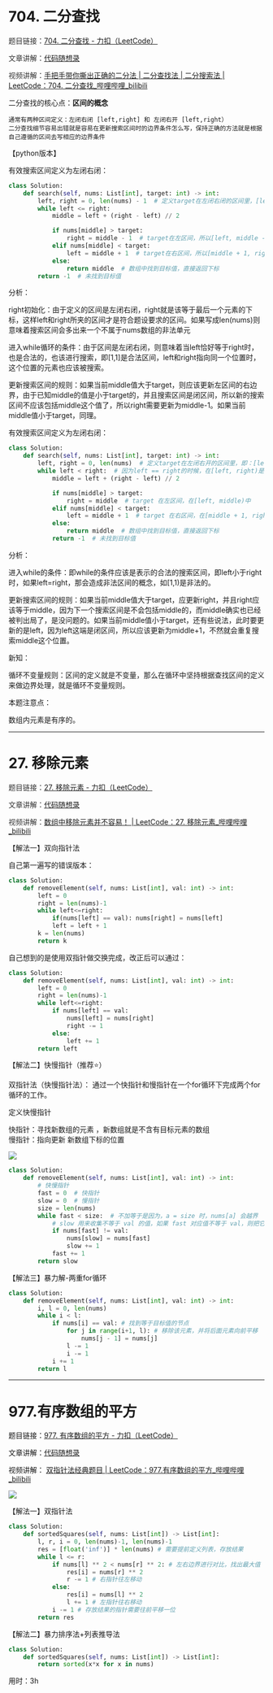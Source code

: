 # 704. 二分查找
<font style="color:#333333;">题目链接：</font>[704. 二分查找 - 力扣（LeetCode）](https://leetcode.cn/problems/binary-search/)

<font style="color:#333333;">文章讲解：</font>[代码随想录](https://programmercarl.com/0704.%E4%BA%8C%E5%88%86%E6%9F%A5%E6%89%BE.html)

<font style="color:#333333;">视频讲解：</font>[手把手带你撕出正确的二分法 | 二分查找法 | 二分搜索法 | LeetCode：704. 二分查找_哔哩哔哩_bilibili](https://www.bilibili.com/video/BV1fA4y1o715)

二分查找的核心点：**区间的概念**

    通常有两种区间定义：左闭右闭 [left,right] 和 左闭右开 [left,right）  
    二分查找细节容易出错就是容易在更新搜索区间时的边界条件怎么写，保持正确的方法就是根据自己遵循的区间去写相应的边界条件

【python版本】

有效搜索区间定义为左闭右闭：

```python
class Solution:
    def search(self, nums: List[int], target: int) -> int:
        left, right = 0, len(nums) - 1  # 定义target在左闭右闭的区间里，[left, right]
        while left <= right:
            middle = left + (right - left) // 2

            if nums[middle] > target:
                right = middle - 1  # target在左区间，所以[left, middle - 1]
            elif nums[middle] < target:
                left = middle + 1  # target在右区间，所以[middle + 1, right]
            else:
                return middle  # 数组中找到目标值，直接返回下标
        return -1  # 未找到目标值
```

 分析：

right初始化：由于定义的区间是左闭右闭，right就是该等于最后一个元素的下标，这样left和right所夹的区间才是符合题设要求的区间。如果写成len(nums)则意味着搜索区间会多出来一个不属于nums数组的非法单元

进入while循环的条件：由于区间是左闭右闭，则意味着当left恰好等于right时，也是合法的，也该进行搜索，即[1,1]是合法区间，left和right指向同一个位置时，这个位置的元素也应该被搜索。

更新搜索区间的规则：如果当前middle值大于target，则应该更新左区间的右边界，由于已知middle的值是小于target的，并且搜索区间是闭区间，所以新的搜索区间不应该包括middle这个值了，所以right需要更新为middle-1。如果当前middle值小于target，同理。

有效搜索区间定义为左闭右闭：

```python
class Solution:
    def search(self, nums: List[int], target: int) -> int:
        left, right = 0, len(nums)  # 定义target在左闭右开的区间里，即：[left, right)
        while left < right:  # 因为left == right的时候，在[left, right)是无效的空间，所以使用 <
            middle = left + (right - left) // 2

            if nums[middle] > target:
                right = middle  # target 在左区间，在[left, middle)中
            elif nums[middle] < target:
                left = middle + 1  # target 在右区间，在[middle + 1, right)中
            else:
                return middle  # 数组中找到目标值，直接返回下标
            return -1  # 未找到目标值
```

分析：

进入while的条件：即while的条件应该是表示的合法的搜索区间，即left小于right时，如果left=right，那会造成非法区间的概念，如[1,1)是非法的。

更新搜索区间的规则：如果当前middle值大于target，应更新right，并且right应该等于middle，因为下一个搜索区间是不会包括middle的，而middle确实也已经被判出局了，是没问题的。如果当前middle值小于target，还有些说法，此时要更新的是left，因为left这端是闭区间，所以应该更新为middle+1，不然就会重复搜索middle这个位置。

新知：

循环不变量规则：区间的定义就是不变量，那么在循环中坚持根据查找区间的定义来做边界处理，就是循环不变量规则。

本题注意点：

数组内元素是有序的。

---

# 27. 移除元素
<font style="color:#333333;">题目链接：</font>[27. 移除元素 - 力扣（LeetCode）](https://leetcode.cn/problems/remove-element/)

<font style="color:#333333;">文章讲解：</font>[代码随想录](https://programmercarl.com/0027.%E7%A7%BB%E9%99%A4%E5%85%83%E7%B4%A0.html)

<font style="color:#333333;">视频讲解：</font>[数组中移除元素并不容易！ | LeetCode：27. 移除元素_哔哩哔哩_bilibili](https://www.bilibili.com/video/BV12A4y1Z7LP)

【解法一】双向指针法

自己第一遍写的错误版本：

```python
class Solution:
    def removeElement(self, nums: List[int], val: int) -> int:
        left = 0
        right = len(nums)-1
        while left<=right:
            if(nums[left] == val): nums[right] = nums[left]
            left = left + 1
        k = len(nums)
        return k
```

自己想到的是使用双指针做交换完成，改正后可以通过：

```python
class Solution:
    def removeElement(self, nums: List[int], val: int) -> int:
        left = 0
        right = len(nums)-1
        while left<=right:
            if nums[left] == val: 
                nums[left] = nums[right]
                right -= 1
            else:
                left += 1
        return left
```

【解法二】快慢指针（推荐⭐）

双指针法（快慢指针法）： 通过一个快指针和慢指针在一个for循环下完成两个for循环的工作。

定义快慢指针

快指针：寻找新数组的元素 ，新数组就是不含有目标元素的数组  
慢指针：指向更新 新数组下标的位置

![](https://cdn.nlark.com/yuque/0/2025/gif/49293158/1739462653486-cd3164f2-da39-43b3-ac2a-138d00d0372e.gif)

```python
class Solution:
    def removeElement(self, nums: List[int], val: int) -> int:
        # 快慢指针
        fast = 0  # 快指针
        slow = 0  # 慢指针
        size = len(nums)
        while fast < size:  # 不加等于是因为，a = size 时，nums[a] 会越界
            # slow 用来收集不等于 val 的值，如果 fast 对应值不等于 val，则把它与 slow 替换
            if nums[fast] != val:
                nums[slow] = nums[fast]
                slow += 1
            fast += 1
        return slow
```

  
【解法三】暴力解-两重for循环

```python
class Solution:
    def removeElement(self, nums: List[int], val: int) -> int:
        i, l = 0, len(nums)
        while i < l:
            if nums[i] == val: # 找到等于目标值的节点
                for j in range(i+1, l): # 移除该元素，并将后面元素向前平移
                    nums[j - 1] = nums[j]
                l -= 1
                i -= 1
            i += 1
        return l
```

---

# 977.有序数组的平方
题目链接：[977. 有序数组的平方 - 力扣（LeetCode）](https://leetcode.cn/problems/squares-of-a-sorted-array/)

文章讲解：[代码随想录](https://programmercarl.com/0977.%E6%9C%89%E5%BA%8F%E6%95%B0%E7%BB%84%E7%9A%84%E5%B9%B3%E6%96%B9.html)

视频讲解： [双指针法经典题目 | LeetCode：977.有序数组的平方_哔哩哔哩_bilibili](https://www.bilibili.com/video/BV1QB4y1D7ep) 

![](https://cdn.nlark.com/yuque/0/2025/gif/49293158/1739462664406-bd3ec78a-70bd-4be2-976b-354ecb593c87.gif)

 【解法一】双指针法

```python
class Solution:
    def sortedSquares(self, nums: List[int]) -> List[int]:
        l, r, i = 0, len(nums)-1, len(nums)-1
        res = [float('inf')] * len(nums) # 需要提前定义列表，存放结果
        while l <= r:
            if nums[l] ** 2 < nums[r] ** 2: # 左右边界进行对比，找出最大值
                res[i] = nums[r] ** 2
                r -= 1 # 右指针往左移动
            else:
                res[i] = nums[l] ** 2
                l += 1 # 左指针往右移动
            i -= 1 # 存放结果的指针需要往前平移一位
        return res
```

【解法二】暴力排序法+列表推导法

```python
class Solution:
    def sortedSquares(self, nums: List[int]) -> List[int]:
        return sorted(x*x for x in nums)
```

  
 用时：3h  


